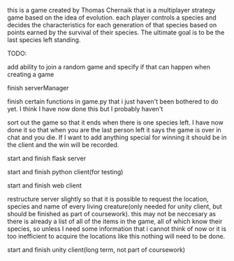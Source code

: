 this is a game created by Thomas Chernaik that is a multiplayer strategy game based on the idea of evolution.
each player controls a species and decides the characteristics for each generation of that species based on points earned by the survival of their species. 
The ultimate goal is to be the last species left standing.

TODO:

add ability to join a random game and specify if that can happen when creating a game

finish serverManager

finish certain functions in game.py that i just haven't been bothered to do yet. I think I have now done this but I probably haven't

sort out the game so that it ends when there is one species left. I have now done it so that when you are the last person left it says the game is over in chat and you die. If I want to add anything special for winning it should be in the client and the win will be recorded.

start and finish flask server

start and finish python client(for testing)

start and finish web client

restructure server slightly so that it is possible to request the location, species and name of every living creature(only needed for unity client, but should be finished as part of coursework). this may not be neccesary as there is already a list of all of the items in the game, all of which know their species, so unless I need some information that i cannot think of now or it is too inefficient to acquire the locations like this nothing will need to be done.

start and finish unity client(long term, not part of coursework)
